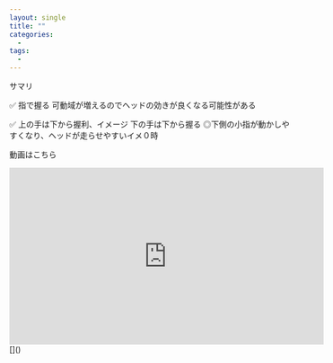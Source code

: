 ```yaml
---
layout: single
title: ""
categories:
  - 
tags:
  - 
---
```


サマリ

✅ 指で握る
可動域が増えるのでヘッドの効きが良くなる可能性がある

✅ 上の手は下から握利、イメージ
下の手は下から握る
◎下側の小指が動かしやすくなり、ヘッドが走らせやすいイメ０時




動画はこちら
<iframe width="560" height="315" src="https://www.youtube.com/embed/<id>" frameborder="0" allow="accelerometer; autoplay; encrypted-media; gyroscope; picture-in-picture" allowfullscreen></iframe>
[]()